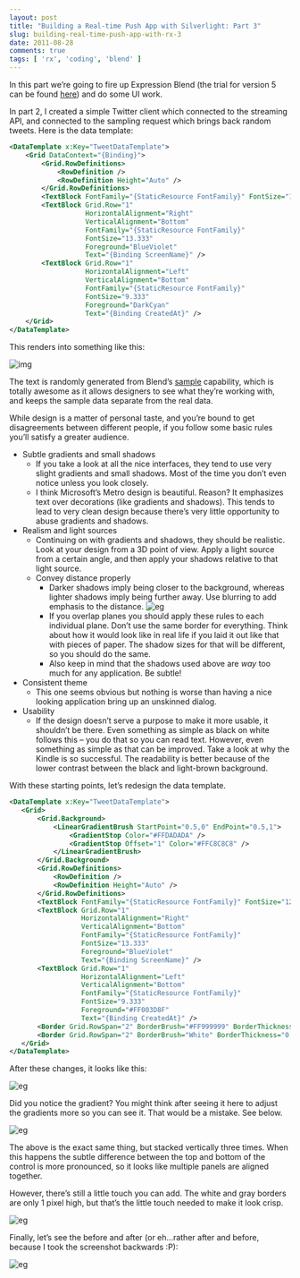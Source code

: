 ```yaml
---
layout: post
title: "Building a Real-time Push App with Silverlight: Part 3"
slug: building-real-time-push-app-with-rx-3
date: 2011-08-28
comments: true
tags: [ 'rx', 'coding', 'blend' ]
---
```

In this part we’re going to fire up Expression Blend (the trial for version 5 can be found [here](http://www.microsoft.com/download/en/details.aspx?displaylang=en&amp;id=9503)) and do some UI work.

In part 2, I created a simple Twitter client which connected to the streaming API, and connected to the sampling request which brings back random tweets.  Here is the data template:

``` xml
<DataTemplate x:Key="TweetDataTemplate">
    <Grid DataContext="{Binding}">
        <Grid.RowDefinitions>
            <RowDefinition />
            <RowDefinition Height="Auto" />
        </Grid.RowDefinitions>
        <TextBlock FontFamily="{StaticResource FontFamily}" FontSize="12" Text="{Binding Text}" TextWrapping="Wrap" />
        <TextBlock Grid.Row="1"
                   HorizontalAlignment="Right"
                   VerticalAlignment="Bottom"
                   FontFamily="{StaticResource FontFamily}"
                   FontSize="13.333"
                   Foreground="BlueViolet"
                   Text="{Binding ScreenName}" />
        <TextBlock Grid.Row="1"
                   HorizontalAlignment="Left"
                   VerticalAlignment="Bottom"
                   FontFamily="{StaticResource FontFamily}"
                   FontSize="9.333"
                   Foreground="DarkCyan"
                   Text="{Binding CreatedAt}" />
    </Grid>
</DataTemplate>
```
This renders into something like this:

![img](http://lh4.ggpht.com/-ul4umD_jKFs/Tlq_U7HuoLI/AAAAAAAAAFg/pOhMiaqmxcE/s1600/image%25255B4%25255D.png)

The text is randomly generated from Blend’s [sample](http://lmgtfy.com/?q=blend+sample+data) capability, which is totally awesome as it allows designers to see what they’re working with, and keeps the sample data separate from the real data.

While design is a matter of personal taste, and you’re bound to get disagreements between different people, if you follow some basic rules you’ll satisfy a greater audience.

* Subtle gradients and small shadows
  * If you take a look at all the nice interfaces, they tend to use very slight gradients and small shadows.  Most of the time you don’t even notice unless you look closely.
  * I think Microsoft’s Metro design is beautiful.  Reason?  It emphasizes text over decorations (like gradients and shadows).  This tends to lead to very clean design because there’s very little opportunity to abuse gradients and shadows.
* Realism and light sources
  * Continuing on with gradients and shadows, they should be realistic.  Look at your design from a 3D point of view.  Apply a light source from a certain angle, and then apply your shadows relative to that light source.
  * Convey distance properly
    * Darker shadows imply being closer to the background, whereas lighter shadows imply being further away.  Use blurring to add emphasis to the distance.  ![eg](http://lh5.ggpht.com/-YvKRal5ToEw/Tlr6OrRIS4I/AAAAAAAAAFs/AAg79v6y2Cc/image_thumb%25255B14%25255D.png?imgmax=800)
    * If you overlap planes you should apply these rules to each individual plane.  Don’t use the same border for everything.  Think about how it would look like in real life if you laid it out like that with pieces of paper.  The shadow sizes for that will be different, so you should do the same.
    * Also keep in mind that the shadows used above are *way* too much for any application.  Be subtle!
* Consistent theme
  * This one seems obvious but nothing is worse than having a nice looking application bring up an unskinned dialog.
* Usability
  * If the design doesn’t serve a purpose to make it more usable, it shouldn’t be there.  Even something as simple as black on white follows this – you do that so you can read text.  However, even something as simple as that can be improved.  Take a look at why the Kindle is so successful.  The readability is better because of the lower contrast between the black and light-brown background.

With these starting points, let’s redesign the data template.

``` xml
<DataTemplate x:Key="TweetDataTemplate">
   <Grid>
       <Grid.Background>
           <LinearGradientBrush StartPoint="0.5,0" EndPoint="0.5,1">
               <GradientStop Color="#FFDADADA" />
               <GradientStop Offset="1" Color="#FFC8C8C8" />
           </LinearGradientBrush>
       </Grid.Background>
       <Grid.RowDefinitions>
           <RowDefinition />
           <RowDefinition Height="Auto" />
       </Grid.RowDefinitions>
       <TextBlock FontFamily="{StaticResource FontFamily}" FontSize="12" Text="{Binding Text}" TextWrapping="Wrap" />
       <TextBlock Grid.Row="1"
                  HorizontalAlignment="Right"
                  VerticalAlignment="Bottom"
                  FontFamily="{StaticResource FontFamily}"
                  FontSize="13.333"
                  Foreground="BlueViolet"
                  Text="{Binding ScreenName}" />
       <TextBlock Grid.Row="1"
                  HorizontalAlignment="Left"
                  VerticalAlignment="Bottom"
                  FontFamily="{StaticResource FontFamily}"
                  FontSize="9.333"
                  Foreground="#FF003D8F"
                  Text="{Binding CreatedAt}" />
       <Border Grid.RowSpan="2" BorderBrush="#FF999999" BorderThickness="0,0,0,1" />
       <Border Grid.RowSpan="2" BorderBrush="White" BorderThickness="0,1,0,0" />
   </Grid>
</DataTemplate>
```

After these changes, it looks like this:

![eg](http://lh5.ggpht.com/-fTL8wgr5ebs/Tlr6PGkqyeI/AAAAAAAAAF0/O98iakwvqGc/image_thumb%25255B17%25255D.png?imgmax=800)

Did you notice the gradient?  You might think after seeing it here to adjust the gradients more so you can see it.  That would be a mistake.  See below.

![eg](http://lh6.ggpht.com/--uPF_IEo6LM/Tlr6PpL9YDI/AAAAAAAAAF8/UxqCqYW3Wl4/image_thumb%25255B47%25255D.png?imgmax=800)

The above is the exact same thing, but stacked vertically three times.  When this happens the subtle difference between the top and bottom of the control is more pronounced, so it looks like multiple panels are aligned together.

However, there’s still a little touch you can add.  The white and gray borders are only 1 pixel high, but that’s the little touch needed to make it look crisp.

![eg](http://lh3.ggpht.com/-QHLW-sKfPfI/Tlr6P_c9qLI/AAAAAAAAAGE/kJ0Z8VgS3xg/image_thumb%25255B44%25255D.png?imgmax=800)

Finally, let’s see the before and after (or eh...rather after and before, because I took the screenshot backwards :P):

![eg](http://lh6.ggpht.com/-tzZ8AVtNv0M/Tlr6QmHJHnI/AAAAAAAAAGM/H1SYEqT6cis/image_thumb%25255B50%25255D.png?imgmax=800)
